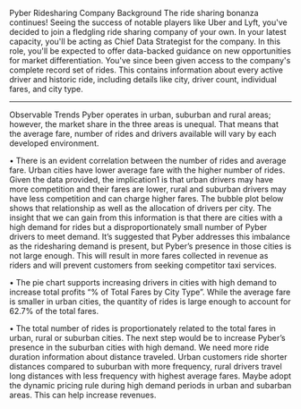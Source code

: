 Pyber Ridesharing Company
Background
The ride sharing bonanza continues! Seeing the success of notable players like Uber and Lyft, you've decided to join a fledgling ride sharing company of your own. In your latest capacity, you'll be acting as Chief Data Strategist for the company. In this role, you'll be expected to offer data-backed guidance on new opportunities for market differentiation.
You've since been given access to the company's complete record set of rides. This contains information about every active driver and historic ride, including details like city, driver count, individual fares, and city type.
________________________________________
Observable Trends
Pyber operates in urban, suburban and rural areas; however, the market share in the three areas is unequal. That means that the average fare, number of rides and drivers available will vary by each developed environment.

•	There is an evident correlation between the number of rides and average fare. Urban cities have lower average fare with the higher number of rides. Given the data provided, the implication1 is that urban drivers may have more competition and their fares are lower, rural and suburban drivers may have less competition and can charge higher fares. The bubble plot below shows that relationship as well as the allocation of drivers per city. The insight that we can gain from this information is that there are cities with a high demand for rides but a disproportionately small number of Pyber drivers to meet demand. It’s suggested that Pyber addresses this imbalance as the ridesharing demand is present, but Pyber’s presence in those cities is not large enough. This will result in more fares collected in revenue as riders and will prevent customers from seeking competitor taxi services.

•	The pie chart supports increasing drivers in cities with high demand to increase total profits  “% of Total Fares by City Type”. While the average fare is smaller in urban cities, the quantity of rides is large enough to account for 62.7% of the total fares.

•	The total number of rides is proportionately related to the total fares in urban, rural or suburban cities. The next step would be to increase Pyber’s presence in the suburban cities with high demand.
 We need more ride duration information about distance traveled. Urban customers ride shorter distances compared to suburban with more frequency, rural drivers travel long distances with less frequency with highest average fares. Maybe adopt the dynamic pricing rule during high demand periods in urban and subarban areas. This can help increase revenues.
